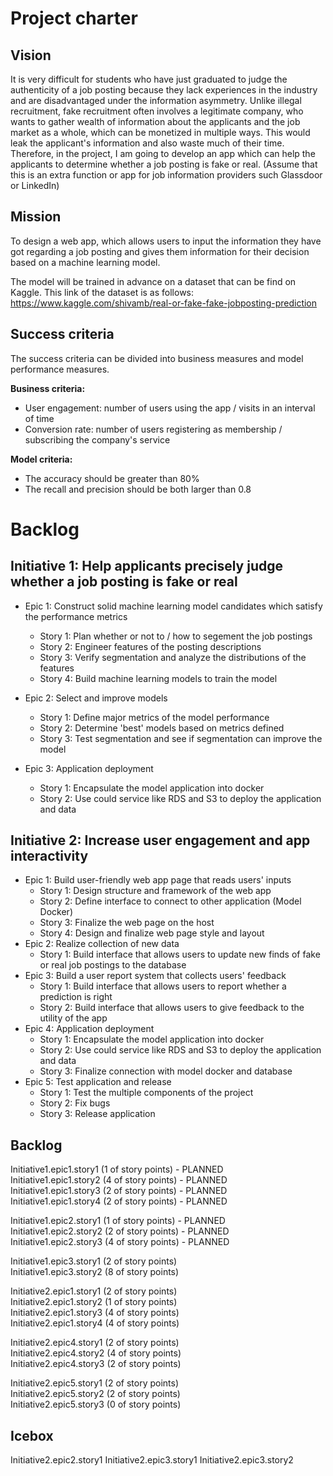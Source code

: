 # Project charter
## Vision
It is very difficult for students who have just graduated to judge the authenticity of a job posting because they lack experiences in the industry and are disadvantaged under the information asymmetry. Unlike illegal recruitment, fake recruitment often involves a legitimate company, who wants to gather wealth of information about the applicants and the job market as a whole, which can be monetized in multiple ways. This would leak the applicant's information and also waste much of their time. 
Therefore, in the project, I am going to develop an app which can help the applicants to determine whether a job posting is fake or real. (Assume that this is an extra function or app for job information providers such Glassdoor or LinkedIn)

## Mission
To design a web app, which allows users to input the information they have got regarding a job posting and gives them information for their decision based on a machine learning model.

The model will be trained in advance on a dataset that can be find on Kaggle. This link of the dataset is as follows:
<https://www.kaggle.com/shivamb/real-or-fake-fake-jobposting-prediction>

## Success criteria
The success criteria can be divided into business measures and model performance measures.  

**Business criteria:**  
* User engagement: number of users using the app / visits in an interval of time  
* Conversion rate: number of users registering as membership / subscribing the company's service     

**Model criteria:**  
* The accuracy should be greater than 80%  
* The recall and precision should be both larger than 0.8

# Backlog
## Initiative 1: Help applicants precisely judge whether a job posting is fake or real
* Epic 1: Construct solid machine learning model candidates which satisfy the performance metrics
	- Story 1: Plan whether or not to / how to segement the job postings 
	- Story 2: Engineer features of the posting descriptions
	- Story 3: Verify segmentation and analyze the distributions of the features
	- Story 4: Build machine learning models to train the model

* Epic 2: Select and improve models
	- Story 1: Define major metrics of the model performance
	- Story 2: Determine 'best' models based on metrics defined
	- Story 3: Test segmentation and see if segmentation can improve the model

* Epic 3: Application deployment
	- Story 1: Encapsulate the model application into docker
	- Story 2: Use could service like RDS and S3 to deploy the application and data
	
## Initiative 2: Increase user engagement and app interactivity
* Epic 1: Build user-friendly web app page that reads users' inputs
	- Story 1: Design structure and framework of the web app
	- Story 2: Define interface to connect to other application (Model Docker)
	- Story 3: Finalize the web page on the host
	- Story 4: Design and finalize web page style and layout
* Epic 2: Realize collection of new data
	- Story 1: Build interface that allows users to update new finds of fake or real job postings to the database
* Epic 3: Build a user report system that collects users' feedback
	- Story 1: Build interface that allows users to report whether a prediction is right
	- Story 2: Build interface that allows users to give feedback to the utility of the app
* Epic 4: Application deployment
	- Story 1: Encapsulate the model application into docker
	- Story 2: Use could service like RDS and S3 to deploy the application and data
	- Story 3: Finalize connection with model docker and database
* Epic 5: Test application and release
	- Story 1: Test the multiple components of the project
	- Story 2: Fix bugs
	- Story 3: Release application

## Backlog

Initiative1.epic1.story1 (1 of story points) - PLANNED  
Initiative1.epic1.story2 (4 of story points) - PLANNED  
Initiative1.epic1.story3 (2 of story points) - PLANNED  
Initiative1.epic1.story4 (2 of story points) - PLANNED  

Initiative1.epic2.story1 (1 of story points) - PLANNED  
Initiative1.epic2.story2 (2 of story points) - PLANNED  
Initiative1.epic2.story3 (4 of story points) - PLANNED  

Initiative1.epic3.story1 (2 of story points)  
Initiative1.epic3.story2 (8 of story points)  


Initiative2.epic1.story1 (2 of story points)  
Initiative2.epic1.story2 (1 of story points)  
Initiative2.epic1.story3 (4 of story points)  
Initiative2.epic1.story4 (4 of story points)  

Initiative2.epic4.story1 (2 of story points)  
Initiative2.epic4.story2 (4 of story points)  
Initiative2.epic4.story3 (2 of story points)  

Initiative2.epic5.story1 (2 of story points)  
Initiative2.epic5.story2 (2 of story points)  
Initiative2.epic5.story3 (0 of story points)  

## Icebox
Initiative2.epic2.story1
Initiative2.epic3.story1
Initiative2.epic3.story2



